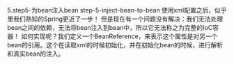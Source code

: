 5.step5-为bean注入bean
step-5-inject-bean-to-bean
使用xml配置之后，似乎里我们熟知的Spring更近了一步！
但是现在有一个问题没有解决：我们无法处理bean之间的依赖，无法将bean注入到bean中，所以它无法称之为完整的IoC容器！
如何实现呢？我们定义一个BeanReference，来表示这个属性是对另一个bean的引用。这个在读取xml的时候初始化，并在初始化bean的时候，进行解析和真实bean的注入。